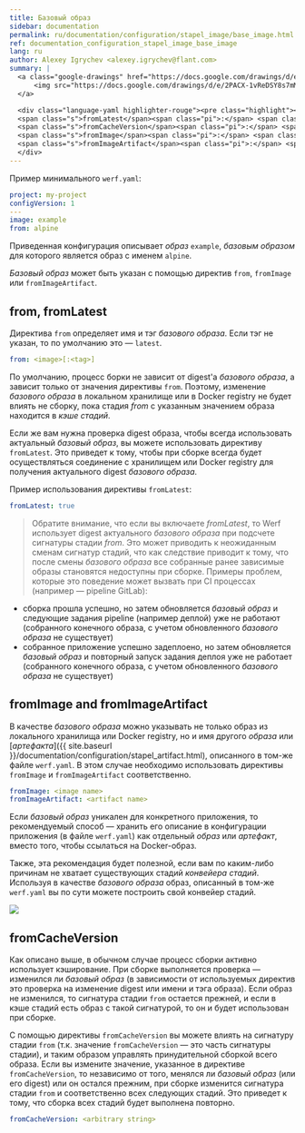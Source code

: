 ```yaml
---
title: Базовый образ
sidebar: documentation
permalink: ru/documentation/configuration/stapel_image/base_image.html
ref: documentation_configuration_stapel_image_base_image
lang: ru
author: Alexey Igrychev <alexey.igrychev@flant.com>
summary: |
  <a class="google-drawings" href="https://docs.google.com/drawings/d/e/2PACX-1vReDSY8s7mMtxuxwDTwtPLFYjEXePaoIB-XbEZcunJGNEHrLbrb9aFxyOoj_WeQe0XKQVhq7RWnG3Eq/pub?w=2031&amp;h=144" data-featherlight="image">
      <img src="https://docs.google.com/drawings/d/e/2PACX-1vReDSY8s7mMtxuxwDTwtPLFYjEXePaoIB-XbEZcunJGNEHrLbrb9aFxyOoj_WeQe0XKQVhq7RWnG3Eq/pub?w=1016&amp;h=72">
  </a>

  <div class="language-yaml highlighter-rouge"><pre class="highlight"><code><span class="s">from</span><span class="pi">:</span> <span class="s">&lt;image[:&lt;tag&gt;]&gt;</span>
  <span class="s">fromLatest</span><span class="pi">:</span> <span class="s">&lt;bool&gt;</span>
  <span class="s">fromCacheVersion</span><span class="pi">:</span> <span class="s">&lt;arbitrary string&gt;</span>
  <span class="s">fromImage</span><span class="pi">:</span> <span class="s">&lt;image name&gt;</span>
  <span class="s">fromImageArtifact</span><span class="pi">:</span> <span class="s">&lt;artifact name&gt;</span></code></pre>
  </div>
---
```


Пример минимального `werf.yaml`:
```yaml
project: my-project
configVersion: 1
---
image: example
from: alpine
```

Приведенная конфигурация описывает _образ_ `example`, _базовым образом_ для которого является образ с именем `alpine`.

_Базовый образ_ может быть указан с помощью директив `from`, `fromImage` или `fromImageArtifact`.

## from, fromLatest

Директива `from` определяет имя и тэг _базового образа_. Если тэг не указан, то по умолчанию это — `latest`.

```yaml
from: <image>[:<tag>]
```

По умолчанию, процесс борки не зависит от digest'а _базового образа_, а зависит только от значения директивы `from`.  Поэтому, изменение _базового образа_ в локальном хранилище или в Docker registry не будет влиять не сборку, пока стадия _from_ с указанным значением образа находится в _кэше стадий_.

Если же вам нужна проверка digest образа, чтобы всегда использовать актуальный _базовый образ_, вы можете использовать директиву `fromLatest`. Это приведет к тому, чтобы при сборке всегда будет осуществляться соединение с хранилищем или Docker registry для получения актуального digest _базового образа_.

Пример использования директивы `fromLatest`:
```yaml
fromLatest: true
```

> Обратите внимание, что если вы включаете _fromLatest_, то Werf использует digest актуального _базового образа_ при подсчете сигнатуры стадии _from_. Это может приводить к неожиданным сменам сигнатур стадий, что как следствие приводит к тому, что после смены _базового образа_ все собранные ранее зависимые образы становятся недоступны при сборке. Примеры проблем, которые это поведение может вызвать при CI процессах (например — pipeline GitLab):
- сборка прошла успешно, но затем обновляется _базовый образ_ и следующие задания pipeline (например деплой) уже не работают (собранного конечного образа, с учетом обновленного _базового образа_ не существует)
- собранное приложение успешно задеплоено, но затем обновляется _базовый образ_ и повторный запуск задания деплоя уже не работает (собранного конечного образа, с учетом обновленного _базового образа_ не существует)

## fromImage and fromImageArtifact

В качестве _базового образа_ можно указывать не только образ из локального хранилища или Docker registry, но и имя другого _образа_ или [_артефакта_]({{ site.baseurl }}/documentation/configuration/stapel_artifact.html), описанного в том-же файле `werf.yaml`. В этом случае необходимо использовать директивы `fromImage` и `fromImageArtifact` соответственно.

```yaml
fromImage: <image name>
fromImageArtifact: <artifact name>
```

Если _базовый образ_ уникален для конкретного приложения, то рекомендуемый способ — хранить его описание в конфигурации приложения (в файле `werf.yaml`) как отдельный _образ_ или _артефакт_, вместо того, чтобы ссылаться на Docker-образ.

Также, эта рекомендация будет полезной, если вам по каким-либо причинам не хватает существующих стадий _конвейера стадий_. Используя в качестве _базового образа_ образ, описанный в том-же `werf.yaml` вы по сути можете построить свой конвейер стадий.

<a class="google-drawings" href="https://docs.google.com/drawings/d/e/2PACX-1vTmQBPjB6p_LUpwiae09d_Jp0JoS6koTTbCwKXfBBAYne9KCOx2CvcM6DuD9pnopdeHF--LPpxJJFhB/pub?w=1629&amp;h=1435" data-featherlight="image">
<img src="https://docs.google.com/drawings/d/e/2PACX-1vTmQBPjB6p_LUpwiae09d_Jp0JoS6koTTbCwKXfBBAYne9KCOx2CvcM6DuD9pnopdeHF--LPpxJJFhB/pub?w=850&amp;h=673">
</a>

## fromCacheVersion

Как описано выше, в обычном случае процесс сборки активно использует кэширование. При сборке выполняется проверка — изменился ли _базовый образ_ (в зависимости от используемых директив это проверка на изменение digest или имени и тэга образа). Если образ не изменился, то сигнатура стадии `from` остается прежней, и если в кэше стадий есть образ с такой сигнатурой, то он и будет использован при сборке.

С помощью директивы `fromCacheVersion` вы можете влиять на сигнатуру стадии `from` (т.к. значение `fromCacheVersion` — это часть сигнатуры стадии), и таким образом управлять принудительной сборкой всего образа. Если вы измените значение, указанное в директиве `fromCacheVersion`, то независимо от того, менялся ли _базовый образ_ (или его digest) или он остался прежним, при сборке изменится сигнатура стадии `from` и соответственно всех следующих стадий. Это приведет к тому, что сборка всех стадий будет выполнена повторно.

```yaml
fromCacheVersion: <arbitrary string>
```
